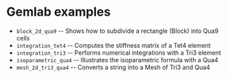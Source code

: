 # Gemlab examples

* `block_2d_qua9` -- Shows how to subdivide a rectangle (Block) into Qua9 cells
* `integration_tet4` -- Computes the stiffness matrix of a Tet4 element
* `integration_tri3` -- Performs numerical integrations with a Tri3 element
* `isoparametric_qua4` -- Illustrates the isoparametric formula with a Qua4
* `mesh_2d_tri3_qua4` -- Converts a string into a Mesh of Tri3 and Qua4
